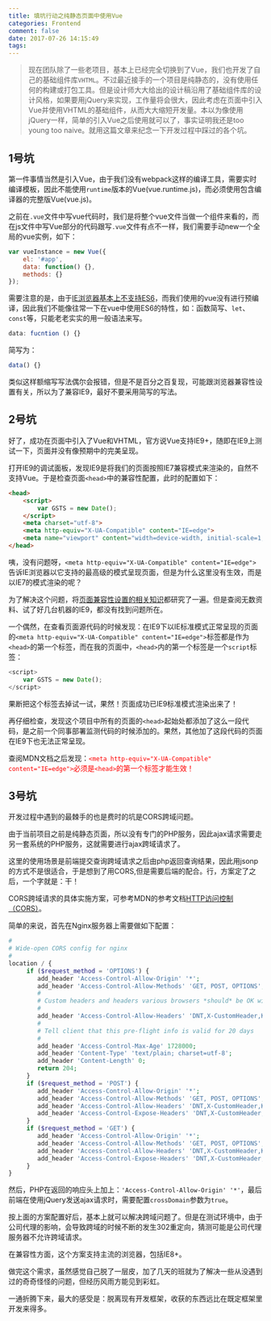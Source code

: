 ```yaml
---
title: 填坑行动之纯静态页面中使用Vue
categories: Frontend
comment: false
date: 2017-07-26 14:15:49
tags:
---
```



> 现在团队除了一些老项目，基本上已经完全切换到了Vue，我们也开发了自己的基础组件库`VHTML`。不过最近接手的一个项目是纯静态的，没有使用任何的构建或打包工具。但是设计师大大给出的设计稿沿用了基础组件库的设计风格，如果要用jQuery来实现，工作量将会很大，因此考虑在页面中引入Vue并使用VHTML的基础组件，从而大大缩短开发量。本以为像使用jQuery一样，简单的引入Vue之后使用就可以了，事实证明我还是too young too naive。就用这篇文章来纪念一下开发过程中踩过的各个坑。

<!-- more -->

## 1号坑

第一件事情当然是引入Vue，由于我们没有webpack这样的编译工具，需要实时编译模板，因此不能使用`runtime`版本的Vue(vue.runtime.js)，而必须使用包含编译器的完整版Vue(vue.js)。

之前在`.vue`文件中写vue代码时，我们是将整个vue文件当做一个组件来看的，而在js文件中写Vue部分的代码跟写`.vue`文件有点不一样，我们需要手动new一个全局的vue实例，如下：
```javascript
var vueInstance = new Vue({
    el: '#app',
    data: function() {},
    methods: {}
});
```
需要注意的是，由于[IE浏览器基本上不支持ES6](https://kangax.github.io/compat-table/es6/)，而我们使用的vue没有进行预编译，因此我们不能像往常一下在vue中使用ES6的特性，如：函数简写、`let`、`const`等，只能老老实实的用一般语法来写。
```javascript
data: fucntion () {}
```
简写为：
```javascript
data() {}
```
类似这样额缩写写法偶尔会报错，但是不是百分之百复现，可能跟浏览器兼容性设置有关，所以为了兼容IE9，最好不要采用简写的写法。

## 2号坑

好了，成功在页面中引入了Vue和VHTML，官方说Vue支持IE9+，随即在IE9上测试一下，页面并没有像预期中的完美呈现。

打开IE9的调试面板，发现IE9是将我们的页面按照IE7兼容模式来渲染的，自然不支持Vue。于是检查页面`<head>`中的兼容性配置，此时的配置如下：
```html
<head>
    <script>
        var GSTS = new Date();
    </script>
    <meta charset="utf-8">
    <meta http-equiv="X-UA-Compatible" content="IE=edge">
    <meta name="viewport" content="width=device-width, initial-scale=1,user-scalable=no">
</head>
```
咦，没有问题呀，`<meta http-equiv="X-UA-Compatible" content="IE=edge">`告诉IE浏览器以它支持的最高级的模式呈现页面，但是为什么这里没有生效，而是以IE7的模式渲染的呢？

为了解决这个问题，将[页面兼容性设置的相关知识](https://stackoverflow.com/questions/6771258/what-does-meta-http-equiv-x-ua-compatible-content-ie-edge-do)都研究了一遍。但是查阅无数资料、试了好几台机器的IE9，都没有找到问题所在。

一个偶然，在查看页面源代码的时候发现：在IE9下以IE标准模式正常呈现的页面的`<meta http-equiv="X-UA-Compatible" content="IE=edge">`标签都是作为`<head>`的第一个标签，而在我的页面中，`<head>`内的第一个标签是一个`script`标签：
```javascript
<script>
    var GSTS = new Date();
</script>
```
果断把这个标签去掉试一试，果然！页面成功已IE9标准模式渲染出来了！

再仔细检查，发现这个项目中所有的页面的`<head>`起始处都添加了这么一段代码，是之前一个同事部署监测代码的时候添加的。果然，其他加了这段代码的页面在IE9下也无法正常呈现。

查阅MDN文档之后发现：<font color="red">`<meta http-equiv="X-UA-Compatible" content="IE=edge">`必须是`<head>`的第一个标签才能生效！</font>

## 3号坑

开发过程中遇到的最棘手的也是费时的坑是CORS跨域问题。

由于当前项目之前是纯静态页面，所以没有专门的PHP服务，因此ajax请求需要走另一套系统的PHP服务，这就需要进行ajax跨域请求了。

这里的使用场景是前端提交查询跨域请求之后由php返回查询结果，因此用jsonp的方式不是很适合，于是想到了用CORS,但是需要后端的配合。行，方案定了之后，一个字就是：干！

CORS跨域请求的具体实施方案，可参考MDN的参考文档[HTTP访问控制（CORS）](https://developer.mozilla.org/zh-CN/docs/Web/HTTP/Access_control_CORS#)。

简单的来说，首先在Nginx服务器上需要做如下配置：

```php
#
# Wide-open CORS config for nginx
#
location / {
     if ($request_method = 'OPTIONS') {
        add_header 'Access-Control-Allow-Origin' '*';
        add_header 'Access-Control-Allow-Methods' 'GET, POST, OPTIONS';
        #
        # Custom headers and headers various browsers *should* be OK with but aren't
        #
        add_header 'Access-Control-Allow-Headers' 'DNT,X-CustomHeader,Keep-Alive,User-Agent,X-Requested-With,If-Modified-Since,Cache-Control,Content-Type,Content-Range,Range';
        #
        # Tell client that this pre-flight info is valid for 20 days
        #
        add_header 'Access-Control-Max-Age' 1728000;
        add_header 'Content-Type' 'text/plain; charset=utf-8';
        add_header 'Content-Length' 0;
        return 204;
     }
     if ($request_method = 'POST') {
        add_header 'Access-Control-Allow-Origin' '*';
        add_header 'Access-Control-Allow-Methods' 'GET, POST, OPTIONS';
        add_header 'Access-Control-Allow-Headers' 'DNT,X-CustomHeader,Keep-Alive,User-Agent,X-Requested-With,If-Modified-Since,Cache-Control,Content-Type,Content-Range,Range';
        add_header 'Access-Control-Expose-Headers' 'DNT,X-CustomHeader,Keep-Alive,User-Agent,X-Requested-With,If-Modified-Since,Cache-Control,Content-Type,Content-Range,Range';
     }
     if ($request_method = 'GET') {
        add_header 'Access-Control-Allow-Origin' '*';
        add_header 'Access-Control-Allow-Methods' 'GET, POST, OPTIONS';
        add_header 'Access-Control-Allow-Headers' 'DNT,X-CustomHeader,Keep-Alive,User-Agent,X-Requested-With,If-Modified-Since,Cache-Control,Content-Type,Content-Range,Range';
        add_header 'Access-Control-Expose-Headers' 'DNT,X-CustomHeader,Keep-Alive,User-Agent,X-Requested-With,If-Modified-Since,Cache-Control,Content-Type,Content-Range,Range';
     }
}
```

然后，PHP在返回的响应头上加上：`'Access-Control-Allow-Origin' '*'`，最后前端在使用jQuery发送ajax请求时，需要配置`crossDomain`参数为`true`。


按上面的方案配置好后，基本上就可以解决跨域问题了。但是在测试环境中，由于公司代理的影响，会导致跨域的时候不断的发生302重定向，猜测可能是公司代理服务器不允许跨域请求。

在兼容性方面，这个方案支持主流的浏览器，包括IE8+。

做完这个需求，虽然感觉自己脱了一层皮，加了几天的班就为了解决一些从没遇到过的奇奇怪怪的问题，但经历风雨方能见到彩虹。

一通折腾下来，最大的感受是：脱离现有开发框架，收获的东西远比在既定框架里开发来得多。
